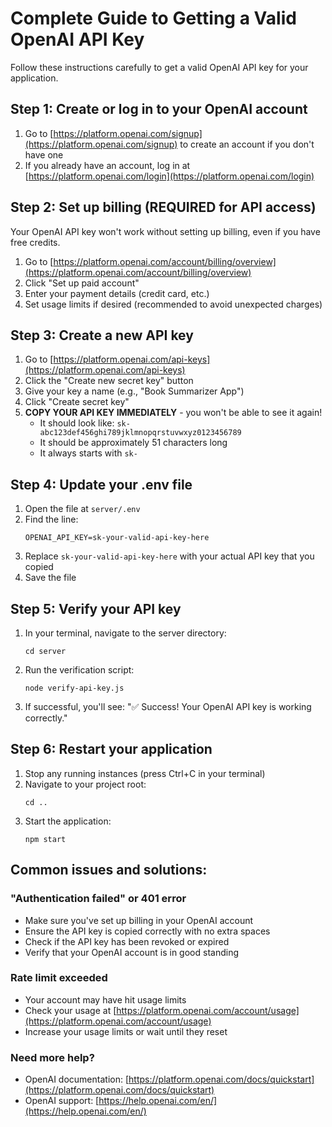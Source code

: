 # Complete Guide to Getting a Valid OpenAI API Key

Follow these instructions carefully to get a valid OpenAI API key for your application.

## Step 1: Create or log in to your OpenAI account

1. Go to [https://platform.openai.com/signup](https://platform.openai.com/signup) to create an account if you don't have one
2. If you already have an account, log in at [https://platform.openai.com/login](https://platform.openai.com/login)

## Step 2: Set up billing (REQUIRED for API access)

Your OpenAI API key won't work without setting up billing, even if you have free credits.

1. Go to [https://platform.openai.com/account/billing/overview](https://platform.openai.com/account/billing/overview)
2. Click "Set up paid account"
3. Enter your payment details (credit card, etc.)
4. Set usage limits if desired (recommended to avoid unexpected charges)

## Step 3: Create a new API key

1. Go to [https://platform.openai.com/api-keys](https://platform.openai.com/api-keys)
2. Click the "Create new secret key" button
3. Give your key a name (e.g., "Book Summarizer App")
4. Click "Create secret key"
5. **COPY YOUR API KEY IMMEDIATELY** - you won't be able to see it again!
   - It should look like: `sk-abc123def456ghi789jklmnopqrstuvwxyz0123456789`
   - It should be approximately 51 characters long
   - It always starts with `sk-`

## Step 4: Update your .env file

1. Open the file at `server/.env`
2. Find the line:
   ```
   OPENAI_API_KEY=sk-your-valid-api-key-here
   ```
3. Replace `sk-your-valid-api-key-here` with your actual API key that you copied
4. Save the file

## Step 5: Verify your API key

1. In your terminal, navigate to the server directory:
   ```
   cd server
   ```
2. Run the verification script:
   ```
   node verify-api-key.js
   ```
3. If successful, you'll see: "✅ Success! Your OpenAI API key is working correctly."

## Step 6: Restart your application

1. Stop any running instances (press Ctrl+C in your terminal)
2. Navigate to your project root:
   ```
   cd ..
   ```
3. Start the application:
   ```
   npm start
   ```

## Common issues and solutions:

### "Authentication failed" or 401 error
- Make sure you've set up billing in your OpenAI account
- Ensure the API key is copied correctly with no extra spaces
- Check if the API key has been revoked or expired
- Verify that your OpenAI account is in good standing

### Rate limit exceeded
- Your account may have hit usage limits
- Check your usage at [https://platform.openai.com/account/usage](https://platform.openai.com/account/usage)
- Increase your usage limits or wait until they reset

### Need more help?
- OpenAI documentation: [https://platform.openai.com/docs/quickstart](https://platform.openai.com/docs/quickstart)
- OpenAI support: [https://help.openai.com/en/](https://help.openai.com/en/) 